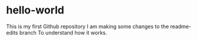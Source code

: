 # hello-world
This is my first Github repository
I am making some changes to the readme-edits branch
To understand how it works.
